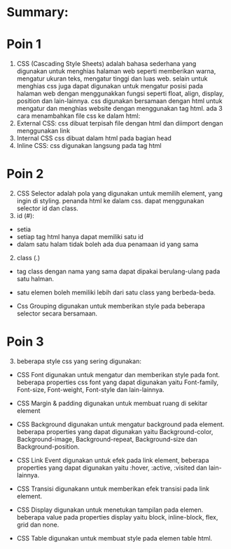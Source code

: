 # Summary:

# Poin 1
1. CSS (Cascading Style Sheets) adalah bahasa sederhana yang digunakan untuk menghias halaman web seperti memberikan warna, mengatur ukuran teks, mengatur tinggi dan luas web. selain untuk menghias css juga dapat digunakan untuk mengatur posisi pada halaman web dengan menggunakkan fungsi seperti float, align, display, position dan lain-lainnya. css digunakan bersamaan dengan html untuk mengatur dan menghias website dengan menggunakan tag html. ada 3 cara menambahkan file css ke dalam html:
1. External CSS: css dibuat terpisah file dengan html dan diimport dengan menggunakan link
2. Internal CSS css dibuat dalam html pada bagian head
3. Inline CSS: css digunakan langsung pada tag html

# Poin 2
2. CSS Selector adalah pola yang digunakan untuk memilih element, yang ingin di styling. penanda html ke dalam css. dapat menggunakan selector id dan class.
1. id (#):
- setia
- setiap tag html hanya dapat memiliki satu id
- dalam satu halam tidak boleh ada  dua penamaan id yang sama

2. class (.)
- tag class dengan nama yang sama dapat dipakai berulang-ulang pada satu halman.
- satu elemen boleh memiliki lebih dari satu class yang berbeda-beda.

- Css Grouping digunakan untuk memberikan style pada beberapa selector secara bersamaan.

# Poin 3
3. beberapa style css yang sering digunakan:
- CSS Font digunakan untuk mengatur dan memberikan style pada font. beberapa properties css font yang dapat digunakan yaitu Font-family, Font-size, Font-weight, Font-style dan lain-lainnya.

- CSS Margin & padding digunakan untuk membuat ruang di sekitar element

- CSS Background digunakan untuk mengatur background pada element. beberapa properties yang dapat digunakan yaitu Background-color, Background-image, Background-repeat, Background-size dan Background-position.

- CSS Link Event digunakan untuk efek pada link element, beberapa properties yang dapat digunakan yaitu :hover, :active, :visited dan lain-lainnya.

- CSS Transisi digunakann untuk memberikan efek transisi pada link element.

- CSS Display digunakan untuk menetukan tampilan pada elemen. beberapa value pada properties display yaitu block, inline-block, flex, grid dan none.

- CSS Table digunakan untuk membuat style pada elemen table html.

